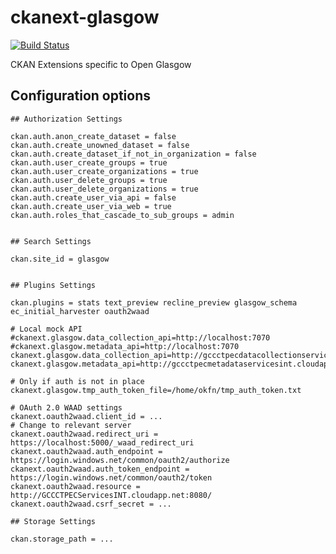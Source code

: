 ckanext-glasgow
===============

[![Build Status](https://travis-ci.org/okfn/ckanext-glasgow.svg?branch=master)](https://travis-ci.org/okfn/ckanext-glasgow)

CKAN Extensions specific to Open Glasgow


## Configuration options

    ## Authorization Settings

    ckan.auth.anon_create_dataset = false
    ckan.auth.create_unowned_dataset = false
    ckan.auth.create_dataset_if_not_in_organization = false
    ckan.auth.user_create_groups = true
    ckan.auth.user_create_organizations = true
    ckan.auth.user_delete_groups = true
    ckan.auth.user_delete_organizations = true
    ckan.auth.create_user_via_api = false
    ckan.auth.create_user_via_web = true
    ckan.auth.roles_that_cascade_to_sub_groups = admin


    ## Search Settings

    ckan.site_id = glasgow


    ## Plugins Settings

    ckan.plugins = stats text_preview recline_preview glasgow_schema ec_initial_harvester oauth2waad

    # Local mock API
    #ckanext.glasgow.data_collection_api=http://localhost:7070
    #ckanext.glasgow.metadata_api=http://localhost:7070
    ckanext.glasgow.data_collection_api=http://gccctpecdatacollectionservicesint.cloudapp.net:8080
    ckanext.glasgow.metadata_api=http://gccctpecmetadataservicesint.cloudapp.net:8081

    # Only if auth is not in place
    ckanext.glasgow.tmp_auth_token_file=/home/okfn/tmp_auth_token.txt

    # OAuth 2.0 WAAD settings
    ckanext.oauth2waad.client_id = ...
    # Change to relevant server
    ckanext.oauth2waad.redirect_uri = https://localhost:5000/_waad_redirect_uri
    ckanext.oauth2waad.auth_endpoint = https://login.windows.net/common/oauth2/authorize
    ckanext.oauth2waad.auth_token_endpoint = https://login.windows.net/common/oauth2/token
    ckanext.oauth2waad.resource = http://GCCCTPECServicesINT.cloudapp.net:8080/
    ckanext.oauth2waad.csrf_secret = ...

    ## Storage Settings

    ckan.storage_path = ...

